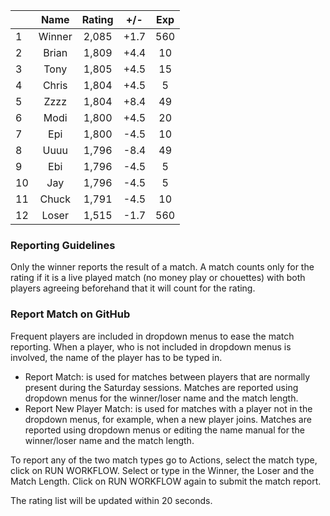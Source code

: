 | |Name|Rating|+/-|Exp|
|-|:--:|:----:|:-:|:-:|
|1|Winner|2,085|+1.7|560|
|2|Brian|1,809|+4.4|10|
|3|Tony|1,805|+4.5|15|
|4|Chris|1,804|+4.5|5|
|5|Zzzz|1,804|+8.4|49|
|6|Modi|1,800|+4.5|20|
|7|Epi|1,800|-4.5|10|
|8|Uuuu|1,796|-8.4|49|
|9|Ebi|1,796|-4.5|5|
|10|Jay|1,796|-4.5|5|
|11|Chuck|1,791|-4.5|10|
|12|Loser|1,515|-1.7|560|


### Reporting Guidelines

Only the winner reports the result of a match.
A match counts only for the rating if it is a live played match (no money play or chouettes)
with both players agreeing beforehand that it will count for the rating.


### Report Match on GitHub

Frequent players are included in dropdown menus to ease the match reporting.
When a player, who is not included in dropdown menus is involved, the name of the player has to be typed in.

- Report Match:  is used for matches between players that are normally present during the Saturday sessions.
  Matches are reported using dropdown menus for the winner/loser name and the match length.
- Report New Player Match:  is used for matches with a player not in the dropdown menus, for example, when a new player joins.
  Matches are reported using dropdown menus or editing the name manual for the winner/loser name and the match length.

To report any of the two match types go to Actions, select the match type, click on RUN WORKFLOW.
Select or type in the Winner, the Loser and the Match Length.
Click on RUN WORKFLOW again to submit the match report.

The rating list will be updated within 20 seconds.
